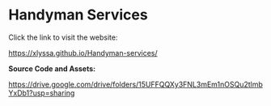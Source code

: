 # Handyman Services
Click the link to visit the website:

https://xlyssa.github.io/Handyman-services/

**Source Code and Assets:**

https://drive.google.com/drive/folders/15UFFQQXy3FNL3mEm1nOSQu2tlmbYxDb1?usp=sharing
